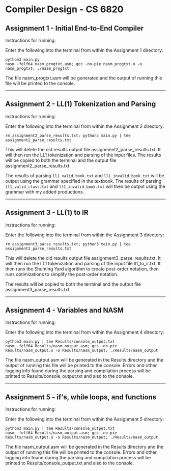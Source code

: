 # Compiler Design - CS 6820

## Assignment 1 - Initial End-to-End Compiler

Instructions for running:
  
Enter the following into the terminal from within the Assignment 1 directory:
```
python3 main.py
nasm -felf64 nasm_progtxt.asm; gcc -no-pie nasm_progtxt.o -o nasm_progtxt; ./nasm_progtxt
```
  
The file nasm_progtxt.asm will be generated and the output of running this file will be printed to the console.
  
-------------------------------------------------------------------------------------------------

## Assignment 2 - LL(1) Tokenization and Parsing

Instructions for running:
  
Enter the following into the terminal from within the Assignment 2 directory:
```
rm assignment2_parse_results.txt; python3 main.py | tee assignment2_parse_results.txt
```
  
This will delete the old results output file assignment2_parse_results.txt. 
It will then run the LL1 tokenization and parsing of the input files. 
The results will be copied to both the terminal and the output file assignment2_parse_results.txt.

The results of parsing ```ll1_valid_book.txt``` and ```ll1_invalid_book.txt``` will be output using the grammar specified in the textbook.
The results of parsing ```ll1_valid_class.txt``` and ```ll1_invalid_book.txt``` will then be output using the grammar with my added productions. 

-------------------------------------------------------------------------------------------------

## Assignment 3 - LL(1) to IR

Instructions for running:
  
Enter the following into the terminal from within the Assignment 3 directory:
```
rm assignment3_parse_results.txt; python3 main.py | tee assignment3_parse_results.txt
```
  
This will delete the old results output file assignment3_parse_results.txt. 
It will then run the LL1 tokenization and parsing of the input file ll1_to_ir.txt. 
It then runs the Shunting Yard algorithm to create post-order notation, then runs optimizations to simplify the post-order notation.
  
The results will be copied to both the terminal and the output file assignment3_parse_results.txt.

-------------------------------------------------------------------------------------------------

## Assignment 4 - Variables and NASM

Instructions for running:
  
Enter the following into the terminal from within the Assignment 4 directory:
```
python3 main.py | tee Results/console_output.txt
nasm -felf64 Results/nasm_output.asm; gcc -no-pie Results/nasm_output.o -o Results/nasm_output; ./Results/nasm_output
```
  
The file nasm_output.asm will be generated in the Results directory and the output of running this file will be printed to the console.
Errors and other logging info found during the parsing and compilation process will be printed to Results/console_output.txt and also to the console. 

-------------------------------------------------------------------------------------------------

## Assignment 5 - if's, while loops, and functions

Instructions for running:
  
Enter the following into the terminal from within the Assignment 5 directory:
```
python3 main.py | tee Results/console_output.txt
nasm -felf64 Results/nasm_output.asm; gcc -no-pie Results/nasm_output.o -o Results/nasm_output; ./Results/nasm_output
```
  
The file nasm_output.asm will be generated in the Results directory and the output of running this file will be printed to the console.
Errors and other logging info found during the parsing and compilation process will be printed to Results/console_output.txt and also to the console. 
